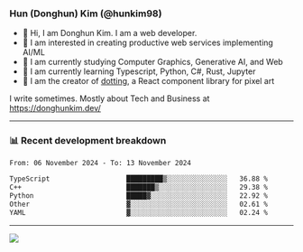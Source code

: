 ### Hun (Donghun) Kim (@hunkim98)

- 👋 Hi, I am Donghun Kim. I am a web developer. 
- 🤔 I am interested in creating productive web services implementing AI/ML
- 🔭 I am currently studying Computer Graphics, Generative AI, and Web 
- 🌱 I am currently learning Typescript, Python, C#, Rust, Jupyter
- 🎨 I am the creator of [dotting](https://github.com/hunkim98/dotting), a React component library for pixel art

I write sometimes. Mostly about Tech and Business at https://donghunkim.dev/

---
### 📊 Recent development breakdown
<!--START_SECTION:waka-->

```txt
From: 06 November 2024 - To: 13 November 2024

TypeScript                   █████████▒░░░░░░░░░░░░░░░   36.88 %
C++                          ███████▒░░░░░░░░░░░░░░░░░   29.38 %
Python                       █████▓░░░░░░░░░░░░░░░░░░░   22.92 %
Other                        ▓░░░░░░░░░░░░░░░░░░░░░░░░   02.61 %
YAML                         ▓░░░░░░░░░░░░░░░░░░░░░░░░   02.24 %
```

<!--END_SECTION:waka-->
---

<!-- <div align='center'> -->
  <img align="center" src="https://github-readme-stats.vercel.app/api?username=hunkim98&theme=dark&show_icons=true"/>
<!-- </div> -->
<!--
**hunkim98/hunkim98** is a ✨ _special_ ✨ repository because its `README.md` (this file) appears on your GitHub profile.

Here are some ideas to get you started:

- 🔭 I’m currently working on ...
- 🌱 I’m currently learning ...
- 👯 I’m looking to collaborate on ...
- 🤔 I’m looking for help with ...
- 💬 Ask me about ...
- 📫 How to reach me: ...
- 😄 Pronouns: ...
- ⚡ Fun fact: ...
-->
